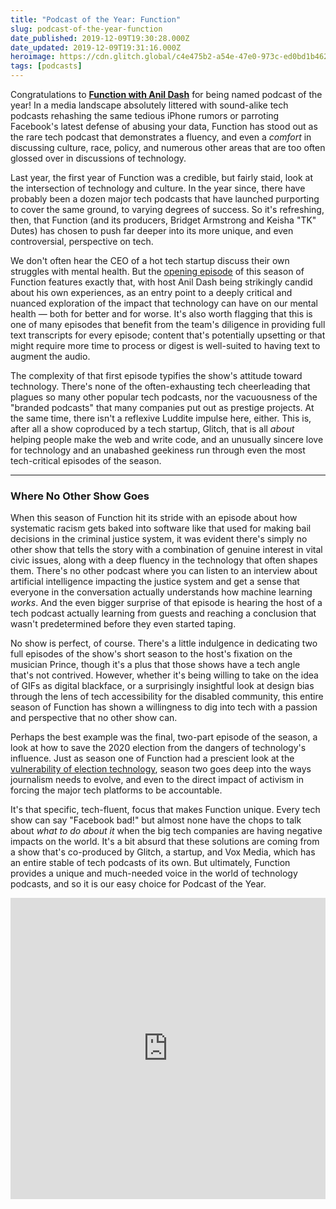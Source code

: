 ```yaml
---
title: "Podcast of the Year: Function"
slug: podcast-of-the-year-function
date_published: 2019-12-09T19:30:28.000Z
date_updated: 2019-12-09T19:31:16.000Z
heroimage: https://cdn.glitch.global/c4e475b2-a54e-47e0-973c-ed0bd1b46262/airpods.jpeg?v=1669584885063
tags: [podcasts]
---
```


Congratulations to [**Function with Anil Dash**](https://blog.glitch.com/category/function) for being named podcast of the year! In a media landscape absolutely littered with sound-alike tech podcasts rehashing the same tedious iPhone rumors or parroting Facebook's latest defense of abusing your data, Function has stood out as the rare tech podcast that demonstrates a fluency, and even a *comfort* in discussing culture, race, policy, and numerous other areas that are too often glossed over in discussions of technology.

Last year, the first year of Function was a credible, but fairly staid, look at the intersection of technology and culture. In the year since, there have probably been a dozen major tech podcasts that have launched purporting to cover the same ground, to varying degrees of success. So it's refreshing, then, that Function (and its producers, Bridget Armstrong and Keisha "TK" Dutes) has chosen to push far deeper into its more unique, and even controversial, perspective on tech.

We don't often hear the CEO of a hot tech startup discuss their own struggles with mental health. But the [opening episode](https://glitch.com/culture/function-episode-13/) of this season of Function features exactly that, with host Anil Dash being strikingly candid about his own experiences, as an entry point to a deeply critical and nuanced exploration of the impact that technology can have on our mental health — both for better and for worse. It's also worth flagging that this is one of many episodes that benefit from the team's diligence in providing full text transcripts for every episode; content that's potentially upsetting or that might require more time to process or digest is well-suited to having text to augment the audio.

The complexity of that first episode typifies the show's attitude toward technology. There's none of the often-exhausting tech cheerleading that plagues so many other popular tech podcasts, nor the vacuousness of the "branded podcasts" that many companies put out as prestige projects. At the same time, there isn't a reflexive Luddite impulse here, either. This is, after all a show coproduced by a tech startup, Glitch, that is all *about* helping people make the web and write code, and an unusually sincere love for technology and an unabashed geekiness run through even the most tech-critical episodes of the season.

---

### Where No Other Show Goes

When this season of Function hit its stride with an episode about how systematic racism gets baked into software like that used for making bail decisions in the criminal justice system, it was evident there's simply no other show that tells the story with a combination of genuine interest in vital civic issues, along with a deep fluency in the technology that often shapes them. There's no other podcast where you can listen to an interview about artificial intelligence impacting the justice system and get a sense that everyone in the conversation actually understands how machine learning *works*. And the even bigger surprise of that episode is hearing the host of a tech podcast actually learning from guests and reaching a conclusion that wasn't predetermined before they even started taping.

No show is perfect, of course. There's a little indulgence in dedicating two full episodes of the show's short season to the host's fixation on the musician Prince, though it's a plus that those shows have a tech angle that's not contrived. However, whether it's being willing to take on the idea of GIFs as digital blackface, or a surprisingly insightful look at design bias through the lens of tech accessibility for the disabled community, this entire season of Function has shown a willingness to dig into tech with a passion and perspective that no other show can.

Perhaps the best example was the final, two-part episode of the season, a look at how to save the 2020 election from the dangers of technology's influence. Just as season one of Function had a prescient look at the [vulnerability of election technology](https://glitch.com/culture/function-episode-8/), season two goes deep into the ways journalism needs to evolve, and even to the direct impact of activism in forcing the major tech platforms to be accountable.

It's that specific, tech-fluent, focus that makes Function unique. Every tech show can say "Facebook bad!" but almost none have the chops to talk about *what to do about it* when the big tech companies are having negative impacts on the world. It's a bit absurd that these solutions are coming from a show that's co-produced by Glitch, a startup, and Vox Media, which has an entire stable of tech podcasts of its own. But ultimately, Function provides a unique and much-needed voice in the world of technology podcasts, and so it is our easy choice for Podcast of the Year.

<iframe frameBorder="0" height="482" scrolling="no" src="https://playlist.megaphone.fm/?e=VMP6721499267"
width="100%"></iframe>
